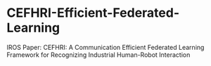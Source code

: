 # CEFHRI-Efficient-Federated-Learning
IROS Paper: CEFHRI: A Communication Efficient Federated Learning Framework for Recognizing Industrial Human-Robot Interaction
